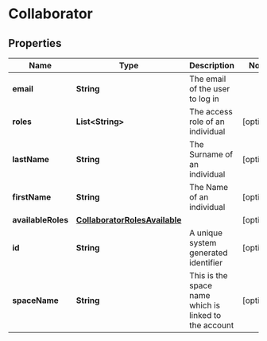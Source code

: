 

# Collaborator


## Properties

Name | Type | Description | Notes
------------ | ------------- | ------------- | -------------
**email** | **String** | The email of the user to log in | 
**roles** | **List&lt;String&gt;** | The access role of an individual |  [optional]
**lastName** | **String** | The Surname of an individual |  [optional]
**firstName** | **String** | The Name of an individual |  [optional]
**availableRoles** | [**CollaboratorRolesAvailable**](CollaboratorRolesAvailable.md) |  |  [optional]
**id** | **String** | A unique system generated identifier |  [optional]
**spaceName** | **String** | This is the space name which is linked to the account |  [optional]



